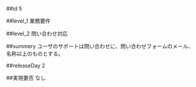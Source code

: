 ##id
5

##level_1
業務要件

##level_2
問い合わせ対応

##summery
ユーザのサポートは問い合わせに、問い合わせフォームのメール、名称以上のものとする。

##releaseDay
2

##実現要否
なし

